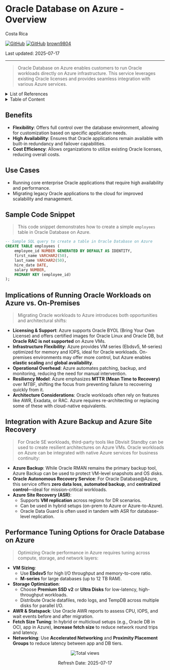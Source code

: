 # Oracle Database on Azure - Overview

Costa Rica

[![GitHub](https://badgen.net/badge/icon/github?icon=github&label)](https://github.com)
[![GitHub](https://img.shields.io/badge/--181717?logo=github&logoColor=ffffff)](https://github.com/)
[brown9804](https://github.com/brown9804)

Last updated: 2025-07-17

----------

> Oracle Database on Azure enables customers to run Oracle workloads directly on Azure infrastructure. This service leverages existing Oracle licenses and provides seamless integration with various Azure services.

<details>
<summary>List of References</summary>

- [Migrate Oracle workloads to Azure VMs](https://learn.microsoft.com/en-us/azure/virtual-machines/workloads/oracle/oracle-migration)  
- [Oracle workloads on Azure IaaS – Well-Architected Framework](https://learn.microsoft.com/en-us/azure/well-architected/oracle-iaas/get-started)  
- [Performance best practices for Oracle on Azure VMs](https://learn.microsoft.com/en-us/azure/virtual-machines/workloads/oracle/oracle-performance-best-practice)  
- [Overview of Oracle disaster recovery in Azure](https://learn.microsoft.com/en-us/azure/virtual-machines/workloads/oracle/oracle-disaster-recovery)  
- [Implement Oracle Database Autonomous Recovery Service with Oracle Database@Azure](https://docs.oracle.com/en/solutions/implement-recovery-service-db-at-azure/)  
- [Architectures for Oracle Database Enterprise Edition on Azure](https://learn.microsoft.com/en-us/azure/virtual-machines/workloads/oracle/oracle-design)  
- [Tune fetch size to optimize large query performance in Oracle Database Service for Azure](https://blogs.oracle.com/cloud-infrastructure/post/fetch-size-optimize-large-query-oracledb-azure)

</details>

<details>
<summary>Table of Content</summary>

- [Benefits](#benefits)
- [Use Cases](#use-cases)
- [Sample Code Snippet](#sample-code-snippet)
- [Implications of Running Oracle Workloads on Azure vs. On-Premises](#implications-of-running-oracle-workloads-on-azure-vs-on-premises)
- [Integration with Azure Backup and Azure Site Recovery](#integration-with-azure-backup-and-azure-site-recovery)
- [Performance Tuning Options for Oracle Database on Azure](#performance-tuning-options-for-oracle-database-on-azure)

</details>

## Benefits

- **Flexibility**: Offers full control over the database environment, allowing for customization based on specific application needs.
- **High Availability**: Ensures that Oracle applications remain available with built-in redundancy and failover capabilities.
- **Cost Efficiency**: Allows organizations to utilize existing Oracle licenses, reducing overall costs.

## Use Cases

- Running core enterprise Oracle applications that require high availability and performance.
- Migrating legacy Oracle applications to the cloud for improved scalability and management.

## Sample Code Snippet

> This code snippet demonstrates how to create a simple `employees` table in Oracle Database on Azure.

```sql
-- Sample SQL query to create a table in Oracle Database on Azure
CREATE TABLE employees (
    employee_id NUMBER GENERATED BY DEFAULT AS IDENTITY,
    first_name VARCHAR2(50),
    last_name VARCHAR2(50),
    hire_date DATE,
    salary NUMBER,
    PRIMARY KEY (employee_id)
);
```

## Implications of Running Oracle Workloads on Azure vs. On-Premises

> Migrating Oracle workloads to Azure introduces both opportunities and architectural shifts:

- **Licensing & Support**: Azure supports Oracle BYOL (Bring Your Own License) and offers certified images for Oracle Linux and Oracle DB, but **Oracle RAC is not supported** on Azure VMs.
- **Infrastructure Flexibility**: Azure provides VM series (Ebdsv5, M-series) optimized for memory and IOPS, ideal for Oracle workloads. On-premises environments may offer more control, but Azure enables **elastic scaling** and **global availability**.
- **Operational Overhead**: Azure automates patching, backup, and monitoring, reducing the need for manual intervention.
- **Resiliency Model**: Azure emphasizes **MTTR (Mean Time to Recovery)** over MTBF, shifting the focus from preventing failure to recovering quickly from it.
- **Architecture Considerations**: Oracle workloads often rely on features like AWR, Exadata, or RAC. Azure requires re-architecting or replacing some of these with cloud-native equivalents.

## Integration with Azure Backup and Azure Site Recovery

> For Oracle SE workloads, third-party tools like Dbvisit Standby can be used to create resilient architectures on Azure VMs.
> Oracle workloads on Azure can be integrated with native Azure services for business continuity:

- **Azure Backup**: While Oracle RMAN remains the primary backup tool, Azure Backup can be used to protect VM-level snapshots and OS disks.
- **Oracle Autonomous Recovery Service**: For Oracle Database@Azure, this service offers **zero data loss**, **automated backup**, and **centralized control**—ideal for mission-critical workloads.
- **Azure Site Recovery (ASR)**:
  - Supports **VM replication** across regions for DR scenarios.
  - Can be used in hybrid setups (on-prem to Azure or Azure-to-Azure).
  - Oracle Data Guard is often used in tandem with ASR for database-level replication.

## Performance Tuning Options for Oracle Database on Azure

> Optimizing Oracle performance in Azure requires tuning across compute, storage, and network layers:

- **VM Sizing**:
  - Use **Ebdsv5** for high I/O throughput and memory-to-core ratio.
  - **M-series** for large databases (up to 12 TB RAM).
- **Storage Optimization**:
  - Choose **Premium SSD v2** or **Ultra Disks** for low-latency, high-throughput workloads.
  - Distribute Oracle datafiles, redo logs, and TempDB across multiple disks for parallel I/O.
- **AWR & Statspack**: Use Oracle AWR reports to assess CPU, IOPS, and wait events before and after migration.
- **Fetch Size Tuning**: In hybrid or multicloud setups (e.g., Oracle DB in OCI, app in Azure), **increase fetch size** to reduce network round trips and latency.
- **Networking**: Use **Accelerated Networking** and **Proximity Placement Groups** to reduce latency between app and DB tiers.

<!-- START BADGE -->
<div align="center">
  <img src="https://img.shields.io/badge/Total%20views-2-limegreen" alt="Total views">
  <p>Refresh Date: 2025-07-17</p>
</div>
<!-- END BADGE -->
